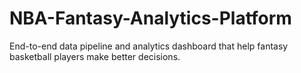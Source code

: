 # NBA-Fantasy-Analytics-Platform
End-to-end data pipeline and analytics dashboard that help fantasy basketball players make better decisions.
